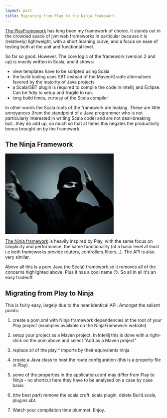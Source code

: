 ```yaml
---
layout: post
title: Migrating from Play to the Ninja Framework
---
```



[The PlayFramework](https://www.playframework.com/) has long been my framework of choice. It stands out in the crowded space of jvm web frameworks in particular because it is (relatively) lightweight, with a short learning curve, and a focus on ease of testing both at the unit and functional level.

So far so good. However. The core logic of the framework (version 2 and up) is mostly written in Scala, and it shows:

- view templates have to be scripted using Scala
- the build tooling uses SBT instead of the Maven/Gradle alternatives favored by the majority of Java projects
- a Scala/SBT plugin is required to compile the code in Intellij and Eclipse. Can be fidly to setup and fragile to run.
- long build times, curtesy of the Scala compiler

In other words the Scala roots of the framework are leaking. These are little annoyances (from the standpoint of a Java programmer who is not particularly interested in writing Scala code) and are not deal-breaking but...they do add up, so much so that at times this negates the productivity bonus brought on by the framework.


The Ninja Framework
-------------------

<a href=""><img src="/images/Ninja_The_Last_Thing_You_See.jpg" align="middle" height="258" width="348" ></a>


[The Ninja framework](http://www.ninjaframework.org) is heavily inspired by Play, with the same focus on simplicity and performance, the same functionality (at a basic level at least i.e both frameworks provide routers, controllers,filters...). The API is also very similar. 

Above all this is a pure Java (no Scala) framework so it removes all of the concerns highlighted above. Plus it has a cool name :smirk:. So all in all  it's an easy tradeoff.


Migrating from Play to Ninja 
----------------------------

This is fairly easy, largely due to the near identical API. Amongst the salient points:

1. create a pom.xml with Ninja framework dependencies at the root of your Play project (examples available on the NinjaFramework website)

2. setup your project as a Maven project. In Intellij this is done with a right-click on the pom above and select "Add as a Maven project"

3. replace all of the play.* imports by their equivalents ninja.

4. create a Java class to host the route configuration (this is a property file in Play)

5. some of the properties in the application.conf may differ from Play to Ninja - no shortcut here they have to be analysed on a case by case basis.

6. (the best part) remove the scala cruft: scala plugin, delete Build.scala, plugins.sbt. 

7. Watch your compilation time plummet. Enjoy.


